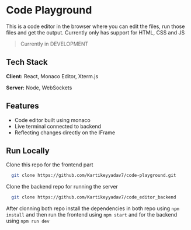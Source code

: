 # Code Playground

This is a code editor in the browser where you can edit the files, run those files and get the output.
Currently only has support for HTML, CSS and JS

> Currently in DEVELOPMENT

## Tech Stack

**Client:** React, Monaco Editor, Xterm.js

**Server:** Node, WebSockets

## Features

- Code editor built using monaco
- Live terminal connected to backend
- Reflecting changes directly on the IFrame

## Run Locally

Clone this repo for the frontend part

```bash
  git clone https://github.com/Kartikeyyadav7/code-playground.git
```

Clone the backend repo for running the server

```bash
  git clone https://github.com/Kartikeyyadav7/code_editor_backend
```

After clonning both repo install the dependencies in both repo using `npm install` and then run the frontend using `npm start` and for the backend using `npm run dev`
